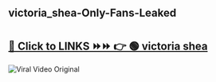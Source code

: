 
 ## victoria_shea-Only-Fans-Leaked

# <h2><a href="https://clipsfans.com/victoria_shea&ref=git">🔗 Click to LINKS ⏩⏩ 👉 🟢 victoria shea </a></h2>

<a href="https://clipsfans.com/victoria_shea&ref=git" rel="nofollow" data-target="animated-image.originalLink"><img src="https://i.ibb.co.com/xMMVF88/686577567.gif" alt="Viral Video Original" style="max-width: 100%; display: inline-block;" data-target="animated-image.originalImage"></a>
